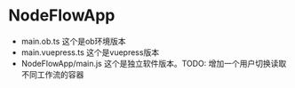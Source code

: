 # NodeFlowApp

- main.ob.ts 这个是ob环境版本
- main.vuepress.ts 这个是vuepress版本
- NodeFlowApp/main.js 这个是独立软件版本。TODO: 增加一个用户切换读取不同工作流的容器
